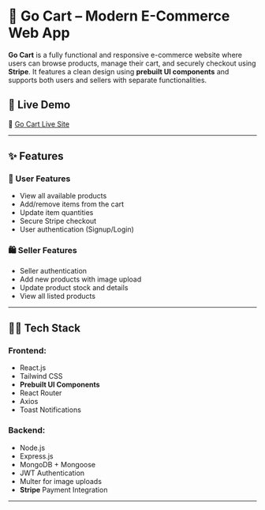# 🛒 Go Cart – Modern E-Commerce Web App

**Go Cart** is a fully functional and responsive e-commerce website where users can browse products, manage their cart, and securely checkout using **Stripe**. It features a clean design using **prebuilt UI components** and supports both users and sellers with separate functionalities.

## 🚀 Live Demo

🔗 [Go Cart Live Site](https://go-cart-lac.vercel.app)

---

## ✨ Features

### 👤 User Features
- View all available products
- Add/remove items from the cart
- Update item quantities
- Secure Stripe checkout
- User authentication (Signup/Login)

### 🛍️ Seller Features
- Seller authentication
- Add new products with image upload
- Update product stock and details
- View all listed products

---

## 🧑‍💻 Tech Stack

### Frontend:
- React.js
- Tailwind CSS
- **Prebuilt UI Components**
- React Router
- Axios
- Toast Notifications

### Backend:
- Node.js
- Express.js
- MongoDB + Mongoose
- JWT Authentication
- Multer for image uploads
- **Stripe** Payment Integration

---



